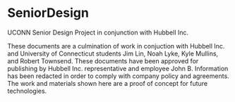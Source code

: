 # SeniorDesign
UCONN Senior Design Project in conjunction with Hubbell Inc.

These documents are a culmination of work in conjuction with Hubbell Inc. and University of Connecticut students 
Jim Lin, Noah Lyke, Kyle Mullins, and Robert Townsend. These documents have been approved for publishing by Hubbell Inc. 
representative and employee John B. Information has been redacted in order to comply with company policy and agreements.
The work and materials shown here are a proof of concept for future technologies. 
